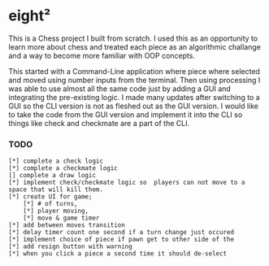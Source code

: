 # eight²

This is a Chess project I built from scratch. I used this as an opportunity to learn more about chess and treated each piece as an algorithmic challange and a way to become more familiar with OOP concepts.

This started with a Command-Line application where piece where selected and moved using number inputs from the terminal. Then using processing I was able to use almost all the same code just by adding a GUI and integrating the pre-existing logic. I made many updates after switching to a GUI so the CLI version is not as fleshed out as the GUI version. I would like to take the code from the GUI version and implement it into the CLI so things like check and checkmate are a part of the CLI.

### TODO
    [*] complete a check logic
    [*] complete a checkmate logic
    [] complete a draw logic
    [*] implement check/checkmate logic so  players can not move to a space that will kill them. 
    [*] create UI for game; 
        [*] # of turns, 
        [*] player moving, 
        [*] move & game timer
    [*] add between moves transition
    [*] delay timer count one second if a turn change just occured 
    [*] implement choice of piece if pawn get to other side of the
    [*] add resign button with warning
    [*] when you click a piece a second time it should de-select 
